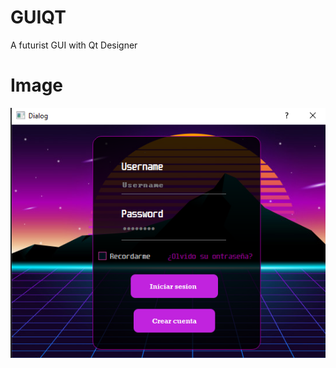 # GUIQT
A futurist GUI with Qt Designer
# Image

<img align="center" src="https://github.com/Cuadernin/GUIQT/blob/master/Interfaz.png" height="400" width="510"> 

